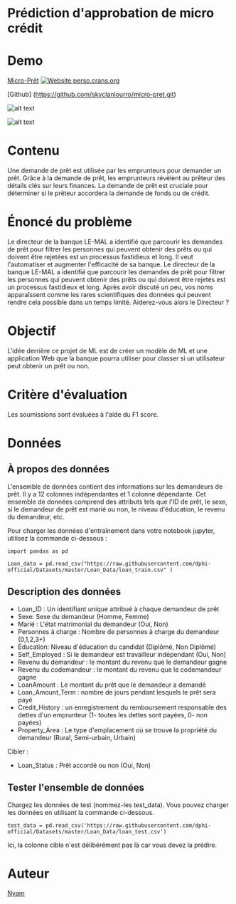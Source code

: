 # Prédiction d'approbation de micro crédit



# Demo

[Micro-Prêt](https://micro-pret.herokuapp.com)   [![Website perso.crans.org](https://img.shields.io/website-up-down-green-red/http/perso.crans.org.svg)](http://perso.crans.org/)

[Github] (https://github.com/skyclanlourro/micro-pret.git)

![alt text](https://github.com/skyclanlourro/projet-formation/blob/main/demo.png?raw=true)

![alt text](https://github.com/skyclanlourro/projet-formation/blob/main/demo.png?raw=true)

# Contenu

Une demande de prêt est utilisée par les emprunteurs pour demander un prêt. 
Grâce à la demande de prêt, les emprunteurs révèlent au prêteur des détails clés sur leurs finances. 
La demande de prêt est cruciale pour déterminer si le prêteur accordera la demande de fonds ou de crédit.

# Énoncé du problème

Le directeur de la banque LE-MAL a identifié que parcourir les demandes de prêt pour filtrer les personnes qui peuvent obtenir
des prêts ou qui doivent être rejetées est un processus fastidieux et long. Il veut l'automatiser et augmenter l'efficacité de sa banque.
Le directeur de la banque LE-MAL a identifié que parcourir les demandes de prêt pour filtrer les personnes qui peuvent obtenir des prêts
ou qui doivent être rejetés est un processus fastidieux et long.
Après avoir discuté un peu, vos noms apparaîssent comme les rares scientifiques des données qui peuvent rendre cela possible dans un temps limité. 
Aiderez-vous alors le Directeur ?

# Objectif

L'idée derrière ce projet de ML est de créer un modèle de ML et une application Web que la banque pourra utiliser pour classer 
si un utilisateur peut obtenir un prêt ou non.

# Critère d'évaluation

Les soumissions sont évaluées à l'aide du F1 score.

# Données

## À propos des données
L'ensemble de données contient des informations sur les demandeurs de prêt. 
Il y a 12 colonnes indépendantes et 1 colonne dépendante. 
Cet ensemble de données comprend des attributs tels que l'ID de prêt, le sexe, si le demandeur de prêt est marié ou non, le niveau d'éducation, 
le revenu du demandeur, etc.

Pour charger les données d'entraînement dans votre notebook jupyter, utilisez la commande ci-dessous :
```
import pandas as pd
```
```
Loan_data = pd.read_csv("https://raw.githubusercontent.com/dphi-official/Datasets/master/Loan_Data/loan_train.csv" )
```

## Description des données

* Loan_ID : Un identifiant unique attribué à chaque demandeur de prêt
* Sexe: Sexe du demandeur (Homme, Femme)
* Marié : L'état matrimonial du demandeur (Oui, Non)
* Personnes à charge : Nombre de personnes à charge du demandeur (0,1,2,3+)
* Éducation: Niveau d'éducation du candidat (Diplômé, Non Diplômé)
* Self_Employed : Si le demandeur est travailleur indépendant (Oui, Non)
* Revenu du demandeur : le montant du revenu que le demandeur gagne
* Revenu du codemandeur : le montant du revenu que le codemandeur gagne
* LoanAmount : Le montant du prêt que le demandeur a demandé
* Loan_Amount_Term : nombre de jours pendant lesquels le prêt sera payé
* Credit_History : un enregistrement du remboursement responsable des dettes d'un emprunteur (1- toutes les dettes sont payées, 0- non payées)
* Property_Area : Le type d'emplacement où se trouve la propriété du demandeur (Rural, Semi-urbain, Urbain)

Cibler :

* Loan_Status : Prêt accordé ou non (Oui, Non)



## Tester l'ensemble de données

Chargez les données de test (nommez-les test_data). Vous pouvez charger les données en utilisant la commande ci-dessous.
```
test_data = pd.read_csv('https://raw.githubusercontent.com/dphi-official/Datasets/master/Loan_Data/loan_test.csv')
```
Ici, la colonne cible n'est délibérément pas là car vous devez la prédire.


# Auteur

[Nyam](https://github.com/skyclanlourro)
